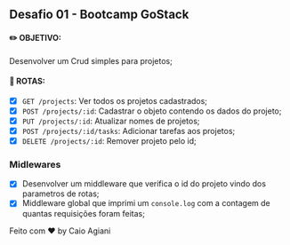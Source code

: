 ## Desafio 01 - Bootcamp GoStack

#### :pencil2: OBJETIVO:

Desenvolver um Crud simples para projetos;

#### :pushpin: ROTAS:

- [x] ``GET /projects``: Ver todos os projetos cadastrados;
- [x] ``POST /projects/:id``: Cadastrar o objeto contendo os dados do projeto;
- [x] ``PUT /projects/:id``: Atualizar nomes de projetos;
- [x] ``POST /projects/:id/tasks``: Adicionar tarefas aos projetos;
- [x] ``DELETE /projects/:id``: Remover projeto pelo id;

### Midlewares
- [x] Desenvolver um middleware que verifica o id do projeto vindo dos parametros de rotas;
- [x] Middleware global que imprimi um `console.log` com a contagem de quantas requisições foram feitas;

Feito com :hearts: by Caio Agiani